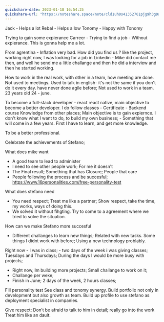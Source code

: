 ```yaml
---
quickshare-date: 2023-01-18 16:54:25
quickshare-url: "https://noteshare.space/note/cld1uh0s41352701pjg9h3g9ao#g0rOTySlDdM9VVzBYmd1kDX0H2f3pwlKyL4XI5Th1qs"
---
```

Jack - Helps a lot
Rebal - Helps a low
Tonomy - Happy with Tonomy

Trying to gain some expierance 
Carreer - Trying to find a job - Without expierance.  This is gonna help me a lot. 

From agrentina - Inflation very bad. 
How did you find us ? 
like the project, working right now, 
I was looking for a job in Linkedin - Mike did contact me then, and well he send me a little challange and then he did a interview and then he started working.

How to work in the real work, with other in a team, how meeting are done. Not used to meetings. Used to talk in english- it's not the same if you don't do it every day.
have never done agile before; Not used to work in a team. 
23 years old 24 - june. 

To become a full-stack developer - react react native, main objective to become a better developer. 
I do follow classes - 
Certificate - Backend course 
Knowledge from other places; 
Main objective is to gain expiernce. 
I don't know what I want to do, to build my own business; - Something that will come in a few years. First I have to learn, and get more knowledge. 

To be a better professional.

Celebrate the achievements of Stefano; 


What does mike want
 - A good team to lead to administer
 - I need to see other people work; For me it doesn't 
 - The Final result; Something that has Closure; People that care
 - People following the process and be succesful; 
https://www.16personalities.com/free-personality-test


What does stefano need

- You need respect; Treat me like a partner; Show respect, take the time, my works, ways of doing this. 
- We solved it without fihgting. Try to come to a agreement where we tried to solve the situation. 


How can we make Stefano more succesful
- Different challanges to learn new things; Related with new tasks. Some things I didnt work with before; Using a new technology problably. 

Right now - I was in class; - two days of the week i was giving classes; Tuesdays and Thursdays; During the days I would be more busy with projects;

- Right now, Im building more projects; Small challange to work on it; 
- Challange per weke; 
- Finish in June; 2 days of the week, 2 hours classes; 

Fill personality test
See class and tonomy synergy.
Build portfolio not only in development but also growth as team.
Build up profile to use stefano as deployment specialist in companies.

Give respect: Don't be afraid to talk to him in detail;
really go into the work
Treat him like an dault. 


